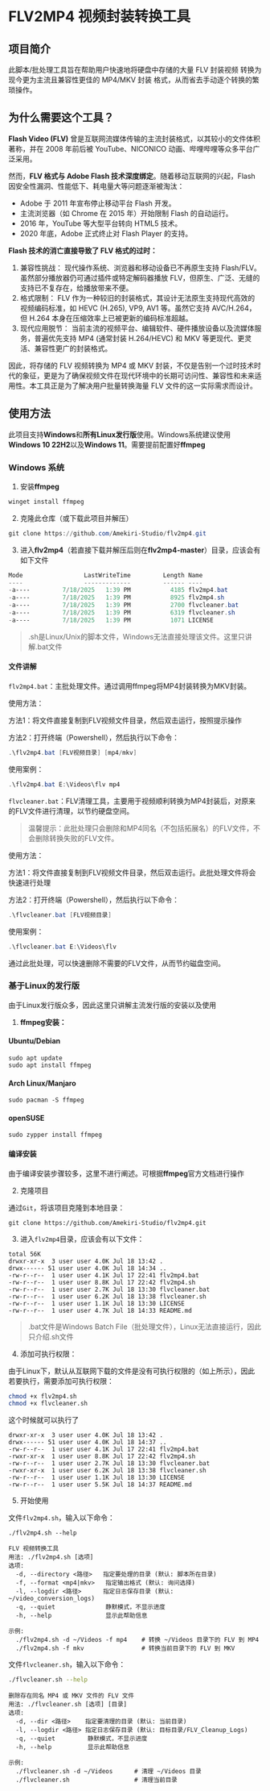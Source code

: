 # FLV2MP4 视频封装转换工具

## 项目简介

此脚本/批处理工具旨在帮助用户快速地将硬盘中存储的大量 FLV 封装视频 转换为现今更为主流且兼容性更佳的 MP4/MKV 封装 格式，从而省去手动逐个转换的繁琐操作。

## 为什么需要这个工具？

**Flash Video (FLV)** 曾是互联网流媒体传输的主流封装格式，以其较小的文件体积著称，并在 2008 年前后被 YouTube、NICONICO 动画、哔哩哔哩等众多平台广泛采用。

然而，**FLV 格式与 Adobe Flash 技术深度绑定**。随着移动互联网的兴起，Flash 因安全性漏洞、性能低下、耗电量大等问题逐渐被淘汰：

- Adobe 于 2011 年宣布停止移动平台 Flash 开发。
- 主流浏览器（如 Chrome 在 2015 年）开始限制 Flash 的自动运行。
- 2016 年，YouTube 等大型平台转向 HTML5 技术。
- 2020 年底，Adobe 正式终止对 Flash Player 的支持。

**Flash 技术的消亡直接导致了 FLV 格式的过时：**

1. 兼容性挑战： 现代操作系统、浏览器和移动设备已不再原生支持 Flash/FLV。虽然部分播放器仍可通过插件或特定解码器播放 FLV，但原生、广泛、无缝的支持已不复存在，给播放带来不便。
2. 格式限制： FLV 作为一种较旧的封装格式，其设计无法原生支持现代高效的视频编码标准，如 HEVC (H.265), VP9, AV1 等。虽然它支持 AVC/H.264，但 H.264 本身在压缩效率上已被更新的编码标准超越。
3. 现代应用脱节： 当前主流的视频平台、编辑软件、硬件播放设备以及流媒体服务，普遍优先支持 MP4 (通常封装 H.264/HEVC) 和 MKV 等更现代、更灵活、兼容性更广的封装格式。

因此，将存储的 FLV 视频转换为 MP4 或 MKV 封装，不仅是告别一个过时技术时代的象征，更是为了确保视频文件在现代环境中的长期可访问性、兼容性和未来适用性。本工具正是为了解决用户批量转换海量 FLV 文件的这一实际需求而设计。

## 使用方法

此项目支持**Windows**和**所有Linux发行版**使用。Windows系统建议使用**Windows 10 22H2**以及**Windows 11**。需要提前配置好**ffmpeg**

### Windows 系统

1. 安装**ffmpeg**

```powershell
winget install ffmpeg
```

2. 克隆此仓库（或下载此项目并解压）

```powershell
git clone https://github.com/Amekiri-Studio/flv2mp4.git
```

3. 进入**flv2mp4**（若直接下载并解压后则在**flv2mp4-master**）目录，应该会有如下文件

```powershell
Mode                 LastWriteTime         Length Name
----                 -------------         ------ ----
-a----         7/18/2025   1:39 PM           4185 flv2mp4.bat
-a----         7/18/2025   1:39 PM           8925 flv2mp4.sh
-a----         7/18/2025   1:39 PM           2700 flvcleaner.bat
-a----         7/18/2025   1:39 PM           6319 flvcleaner.sh
-a----         7/18/2025   1:39 PM           1071 LICENSE
```

> .sh是Linux/Unix的脚本文件，Windows无法直接处理该文件。这里只讲解.bat文件

#### 文件讲解

`flv2mp4.bat`：主批处理文件。通过调用ffmpeg将MP4封装转换为MKV封装。

使用方法：

方法1：将文件直接复制到FLV视频文件目录，然后双击运行，按照提示操作

方法2：打开终端（Powershell），然后执行以下命令：

```powershell
.\flv2mp4.bat [FLV视频目录] [mp4/mkv]
```

使用案例：

```powershell
.\flv2mp4.bat E:\Videos\flv mp4
```

`flvcleaner.bat`：FLV清理工具，主要用于视频顺利转换为MP4封装后，对原来的FLV文件进行清理，以节约硬盘空间。

> 温馨提示：此批处理只会删除和MP4同名（不包括拓展名）的FLV文件，不会删除转换失败的FLV文件。

使用方法：

方法1：将文件直接复制到FLV视频文件目录，然后双击运行。此批处理文件将会快速进行处理

方法2：打开终端（Powershell），然后执行以下命令：

```powershell
.\flvcleaner.bat [FLV视频目录]
```

使用案例：

```powershell
.\flvcleaner.bat E:\Videos\flv
```

通过此批处理，可以快速删除不需要的FLV文件，从而节约磁盘空间。

### 基于Linux的发行版

由于Linux发行版众多，因此这里只讲解主流发行版的安装以及使用

1. **ffmpeg安装：**

#### Ubuntu/Debian

```shell
sudo apt update
sudo apt install ffmpeg
```

#### Arch Linux/Manjaro

```shell
sudo pacman -S ffmpeg
```

#### openSUSE

```shell
sudo zypper install ffmpeg
```

#### 编译安装

由于编译安装步骤较多，这里不进行阐述。可根据**ffmpeg**官方文档进行操作

2. 克隆项目

通过``Git``，将该项目克隆到本地目录：

```shell
git clone https://github.com/Amekiri-Studio/flv2mp4.git
```

3. 进入`flv2mp4`目录，应该会有以下文件：

```
total 56K
drwxr-xr-x  3 user user 4.0K Jul 18 13:42 .
drwx------ 51 user user 4.0K Jul 18 14:34 ..
-rw-r--r--  1 user user 4.1K Jul 17 22:41 flv2mp4.bat
-rw-r--r--  1 user user 8.8K Jul 17 22:42 flv2mp4.sh
-rw-r--r--  1 user user 2.7K Jul 18 13:30 flvcleaner.bat
-rw-r--r--  1 user user 6.2K Jul 18 13:38 flvcleaner.sh
-rw-r--r--  1 user user 1.1K Jul 18 13:30 LICENSE
-rw-r--r--  1 user user 4.7K Jul 18 14:33 README.md
```

> .bat文件是Windows Batch File（批处理文件），Linux无法直接运行，因此只介绍.sh文件

4. 添加可执行权限：

由于Linux下，默认从互联网下载的文件是没有可执行权限的（如上所示），因此若要执行，需要添加可执行权限：

```sh
chmod +x flv2mp4.sh
chmod +x flvcleaner.sh
```

这个时候就可以执行了

```
drwxr-xr-x  3 user user 4.0K Jul 18 13:42 .
drwx------ 51 user user 4.0K Jul 18 14:37 ..
-rw-r--r--  1 user user 4.1K Jul 17 22:41 flv2mp4.bat
-rwxr-xr-x  1 user user 8.8K Jul 17 22:42 flv2mp4.sh
-rw-r--r--  1 user user 2.7K Jul 18 13:30 flvcleaner.bat
-rwxr-xr-x  1 user user 6.2K Jul 18 13:38 flvcleaner.sh
-rw-r--r--  1 user user 1.1K Jul 18 13:30 LICENSE
-rw-r--r--  1 user user 5.5K Jul 18 14:37 README.md
```

5. 开始使用

文件`flv2mp4.sh`，输入以下命令：

```shell
./flv2mp4.sh --help
```

```
FLV 视频转换工具
用法: ./flv2mp4.sh [选项]
选项:
  -d, --directory <路径>   指定要处理的目录 (默认: 脚本所在目录)
  -f, --format <mp4|mkv>   指定输出格式 (默认: 询问选择)
  -l, --logdir <路径>      指定日志保存目录 (默认: ~/video_conversion_logs)
  -q, --quiet              静默模式，不显示进度
  -h, --help               显示此帮助信息

示例:
  ./flv2mp4.sh -d ~/Videos -f mp4    # 转换 ~/Videos 目录下的 FLV 到 MP4
  ./flv2mp4.sh -f mkv                # 转换当前目录下的 FLV 到 MKV
```

文件`flvcleaner.sh`，输入以下命令：

```sh
./flvcleaner.sh --help
```

```
删除存在同名 MP4 或 MKV 文件的 FLV 文件
用法: ./flvcleaner.sh [选项] [目录]
选项:
  -d, --dir <路径>    指定要清理的目录 (默认: 当前目录)
  -l, --logdir <路径> 指定日志保存目录 (默认: 目标目录/FLV_Cleanup_Logs)
  -q, --quiet         静默模式，不显示进度
  -h, --help          显示此帮助信息

示例:
  ./flvcleaner.sh -d ~/Videos      # 清理 ~/Videos 目录
  ./flvcleaner.sh                  # 清理当前目录
```